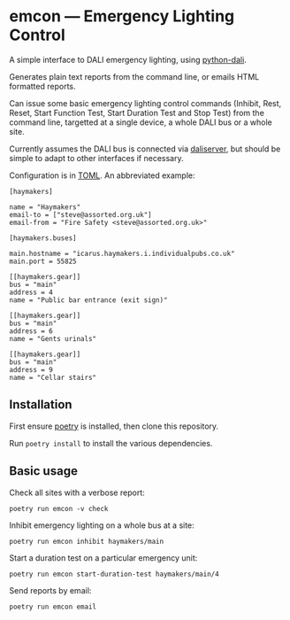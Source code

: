 # emcon — Emergency Lighting Control

A simple interface to DALI emergency lighting, using
[python-dali](https://github.com/sde1000/python-dali).

Generates plain text reports from the command line, or emails HTML
formatted reports.

Can issue some basic emergency lighting control commands (Inhibit,
Rest, Reset, Start Function Test, Start Duration Test and Stop Test)
from the command line, targetted at a single device, a whole DALI bus
or a whole site.

Currently assumes the DALI bus is connected via
[daliserver](https://github.com/onitake/daliserver), but should be
simple to adapt to other interfaces if necessary.

Configuration is in [TOML](https://toml.io/). An abbreviated example:

```
[haymakers]

name = "Haymakers"
email-to = ["steve@assorted.org.uk"]
email-from = "Fire Safety <steve@assorted.org.uk>"

[haymakers.buses]

main.hostname = "icarus.haymakers.i.individualpubs.co.uk"
main.port = 55825

[[haymakers.gear]]
bus = "main"
address = 4
name = "Public bar entrance (exit sign)"

[[haymakers.gear]]
bus = "main"
address = 6
name = "Gents urinals"

[[haymakers.gear]]
bus = "main"
address = 9
name = "Cellar stairs"
```

## Installation

First ensure [poetry](https://python-poetry.org/) is installed, then
clone this repository.

Run `poetry install` to install the various dependencies.

## Basic usage

Check all sites with a verbose report:

```
poetry run emcon -v check
```

Inhibit emergency lighting on a whole bus at a site:

```
poetry run emcon inhibit haymakers/main
```

Start a duration test on a particular emergency unit:

```
poetry run emcon start-duration-test haymakers/main/4
```

Send reports by email:
```
poetry run emcon email
```
